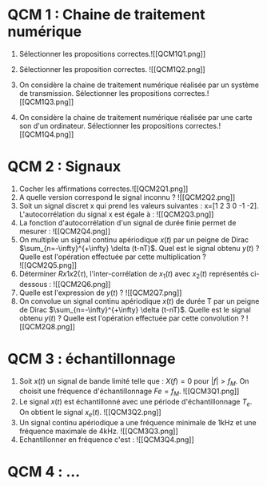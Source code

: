 
# QCM 1 : Chaine de traitement numérique

1. Sélectionner les propositions correctes.![[QCM1Q1.png]]
   
2. Sélectionner les proposition correctes.   ![[QCM1Q2.png]]
   
3. On considère la chaine de traitement numérique réalisée par un système de transmission. Sélectionner les propositions correctes.![[QCM1Q3.png]]
   
4. On considère la chaine de traitement numérique réalisée par une carte son d'un ordinateur. Sélectionner les propositions correctes.![[QCM1Q4.png]]

# QCM 2 : Signaux 
1. Cocher les affirmations correctes.![[QCM2Q1.png]]
2. A quelle version correspond le signal inconnu ?
   ![[QCM2Q2.png]]
3. Soit un signal discret x qui  prend les valeurs suivantes : x=[1 2 3 0 -1 -2]. L'autocorrélation du signal x est égale à :
   ![[QCM2Q3.png]]
4. La fonction d'autocorrélation d'un signal de durée finie permet de mesurer :
   ![[QCM2Q4.png]]
5. On multiplie un signal continu apériodique $x(t)$ par un peigne de Dirac $\sum_{n=-\infty}^{+\infty} \delta (t-nT)$. Quel est le signal obtenu $y(t)$ ? Quelle est l'opération effectuée par cette multiplication ?  
   ![[QCM2Q5.png]]
6. Déterminer $Rx1x2(\tau)$, l'inter-corrélation de $x_1(t)$ avec $x_2(t)$ représentés ci-dessous :
   ![[QCM2Q6.png]]
7. Quelle est l'expression de $y(t)$ ?
   ![[QCM2Q7.png]]
8. On convolue un signal continu apériodique $x(t)$ de durée T par un peigne de Dirac $\sum_{n=-\infty}^{+\infty} \delta (t-nT)$. Quelle est le signal obtenu $y(t)$ ? Quelle est l'opération effectuée par cette convolution ?
   ![[QCM2Q8.png]]



# QCM 3 : échantillonnage 

1. Soit $x(t)$ un signal de bande limité telle que : $X(f) = 0$ pour $|f| > f_M$. On choisit une fréquence d'échantillonnage $Fe = f_M$. 
   ![[QCM3Q1.png]]
2. Le signal $x(t)$ est échantillonné avec une période d'échantillonnage $T_e$. On obtient le signal $x_e(t)$.
   ![[QCM3Q2.png]]
3. Un signal continu apériodique a une fréquence minimale de 1kHz et une fréquence maximale de 4kHz.   ![[QCM3Q3.png]]
4. Echantillonner en fréquence c'est  : 
   ![[QCM3Q4.png]]

# QCM 4 : ...